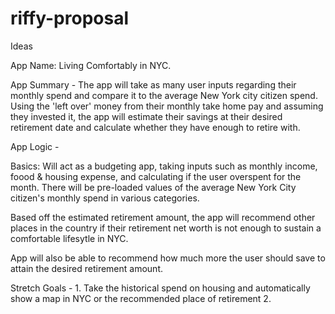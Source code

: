 # riffy-proposal

Ideas
    
App Name: Living Comfortably in NYC.

App Summary - The app will take as many user inputs regarding their monthly spend and compare it to the average New York city citizen spend. Using the 'left over' money from their monthly take home pay and assuming they invested it, the app will estimate their savings at their desired retirement date and calculate whether they have enough to retire with.

App Logic - 

Basics: Will act as a budgeting app, taking inputs such as monthly income, foood & housing expense, and calculating if the user overspent for the month. There will be pre-loaded values of the average New York City citizen's monthly spend in various categories. 

Based off the estimated retirement amount, the app will recommend other places in the country if their retirement net worth is not enough to sustain a comfortable lifesytle in NYC.

App will also be able to recommend how much more the user should save to attain the desired retirement amount.


Stretch Goals - 
    1. Take the historical spend on housing and automatically show a map in NYC or the recommended place of retirement
    2. 